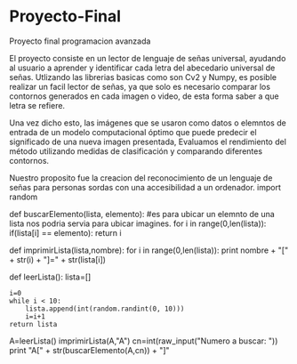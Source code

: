 # Proyecto-Final
Proyecto final programacion avanzada

El proyecto consiste en un lector de lenguaje de señas universal, ayudando al usuario a aprender y identificar cada letra del abecedario universal de señas. Utlizando las librerias basicas como son Cv2 y Numpy, es posible realizar un facil lector de señas, ya que solo es necesario comparar los contornos generados en cada imagen o video, de esta forma saber a que letra se refiere.

Una vez dicho esto, las imágenes que se usaron como datos o elemntos de entrada de un modelo computacional óptimo que puede predecir el significado de una nueva imagen presentada, Evaluamos el rendimiento del método utilizando medidas de clasificación y comparando diferentes contornos.

Nuestro proposito fue la creacion del reconocimiento de un lenguaje de señas para personas sordas con una accesibilidad a un ordenador.
import random 
 
def buscarElemento(lista, elemento): #es para ubicar un elemnto de una lista nos podria servia para ubicar imagines. 
    for i in range(0,len(lista)):
        if(lista[i] == elemento):
            return i
 
def imprimirLista(lista,nombre):
    for i in range(0,len(lista)):
        print nombre + "[" + str(i) + "]=" + str(lista[i])
 
def leerLista():
    lista=[]
 
    i=0
    while i < 10:
        lista.append(int(random.randint(0, 10)))
        i=i+1
    return lista
 
A=leerLista()
imprimirLista(A,"A")
cn=int(raw_input("Numero a buscar: "))
print "A[" + str(buscarElemento(A,cn)) + "]"
